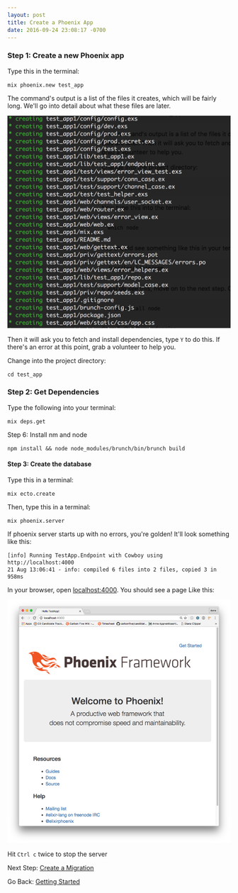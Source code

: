 ```yaml
---
layout: post
title: Create a Phoenix App
date: 2016-09-24 23:08:17 -0700
---
```


### Step 1: Create a new Phoenix app
Type this in the terminal:

```
mix phoenix.new test_app
```


The command's output is a list of the files it creates, which will be fairly long. We'll go into detail about what these files are later.

![phoenix app output](/assets/phoenix-new-app-output.png)


Then it will ask you to fetch and install dependencies, type `Y` to do this. If there's an error at this point, grab a volunteer to help you.

Change into the project directory:

```
cd test_app
```


### Step 2: Get Dependencies

Type the following into your terminal:

```
mix deps.get
```

Step 6: Install nm and node

```
npm install && node node_modules/brunch/bin/brunch build
```

#### Step 3: Create the database

Type this in a terminal:

```
mix ecto.create
```

Then, type this in a terminal:
```
mix phoenix.server
```

If phoenix server starts up with no errors, you're golden! It'll look something like this:

```
[info] Running TestApp.Endpoint with Cowboy using http://localhost:4000
21 Aug 13:06:41 - info: compiled 6 files into 2 files, copied 3 in 958ms
```

In your browser, open [localhost:4000](http://localhost:4000). You should see a page Like this:

![](/assets/welcome-to-phoenix.png)


Hit `Ctrl c` twice to stop the server


Next Step: [Create a Migration](04-create-a-migration.html)

Go Back: [Getting Started](02-getting-started.html)


